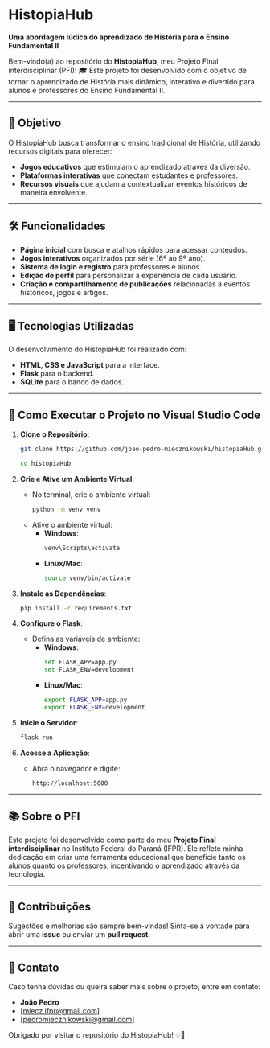 # HistopiaHub

**Uma abordagem lúdica do aprendizado de História para o Ensino Fundamental II**

Bem-vindo(a) ao repositório do **HistopiaHub**, meu Projeto Final interdisciplinar (PFI)! 🎓 Este projeto foi desenvolvido com o objetivo de tornar o aprendizado de História mais dinâmico, interativo e divertido para alunos e professores do Ensino Fundamental II.

---

## 🎯 Objetivo

O HistopiaHub busca transformar o ensino tradicional de História, utilizando recursos digitais para oferecer:
- **Jogos educativos** que estimulam o aprendizado através da diversão.
- **Plataformas interativas** que conectam estudantes e professores.
- **Recursos visuais** que ajudam a contextualizar eventos históricos de maneira envolvente.

---

## 🛠️ Funcionalidades

- **Página inicial** com busca e atalhos rápidos para acessar conteúdos.
- **Jogos interativos** organizados por série (6º ao 9º ano).
- **Sistema de login e registro** para professores e alunos.
- **Edição de perfil** para personalizar a experiência de cada usuário.
- **Criação e compartilhamento de publicações** relacionadas a eventos históricos, jogos e artigos.

---

## 🖥️ Tecnologias Utilizadas

O desenvolvimento do HistopiaHub foi realizado com:
- **HTML, CSS e JavaScript** para a interface.
- **Flask** para o backend.
- **SQLite** para o banco de dados.

---

## 🚀 Como Executar o Projeto no Visual Studio Code

1. **Clone o Repositório**:
   ```bash
   git clone https://github.com/joao-pedro-miecznikowski/histopiaHub.git
   ```
   ```bash
   cd histopiaHub
   ```

2. **Crie e Ative um Ambiente Virtual**:
   - No terminal, crie o ambiente virtual:
     ```bash
     python -m venv venv
     ```
   - Ative o ambiente virtual:
     - **Windows**:
       ```bash
       venv\Scripts\activate
       ```
     - **Linux/Mac**:
       ```bash
       source venv/bin/activate
       ```

3. **Instale as Dependências**:
   ```bash
   pip install -r requirements.txt
   ```

4. **Configure o Flask**:
   - Defina as variáveis de ambiente:
     - **Windows**:
       ```bash
       set FLASK_APP=app.py
       set FLASK_ENV=development
       ```
     - **Linux/Mac**:
       ```bash
       export FLASK_APP=app.py
       export FLASK_ENV=development
       ```

5. **Inicie o Servidor**:
   ```bash
   flask run
   ```

6. **Acesse a Aplicação**:
   - Abra o navegador e digite:
     ```
     http://localhost:5000
     ```

---

## 📚 Sobre o PFI

Este projeto foi desenvolvido como parte do meu **Projeto Final interdisciplinar** no Instituto Federal do Paraná (IFPR). Ele reflete minha dedicação em criar uma ferramenta educacional que beneficie tanto os alunos quanto os professores, incentivando o aprendizado através da tecnologia.

---

## 📝 Contribuições

Sugestões e melhorias são sempre bem-vindas! Sinta-se à vontade para abrir uma **issue** ou enviar um **pull request**.

---

## 📧 Contato

Caso tenha dúvidas ou queira saber mais sobre o projeto, entre em contato:
- **João Pedro**
- [miecz.ifpr@gmail.com]
- [pedromiecznikowski@gmail.com]

Obrigado por visitar o repositório do HistopiaHub! 💡🌟
